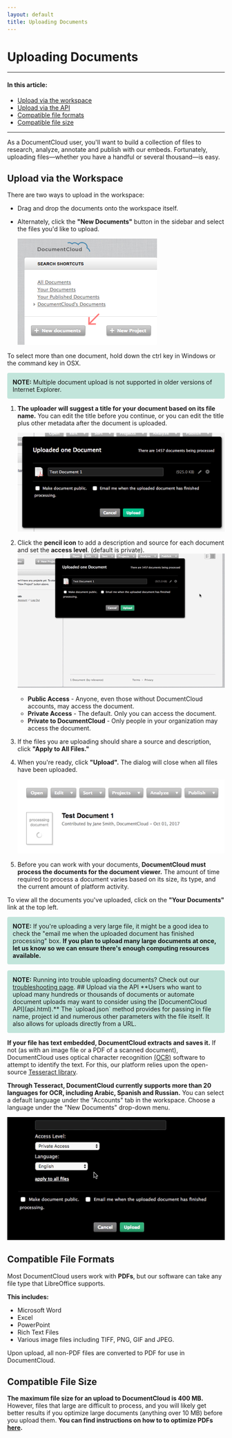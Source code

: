 ```yaml
---
layout: default
title: Uploading Documents
---
```


# Uploading Documents

***
#### In this article:

* [Upload via the workspace](#upload-via-the-workspace)
* [Upload via the API](#upload-via-the-api)
* [Compatible file formats](#compatible-file-formats)
* [Compatible file size](#compatible-file-size)

***

As a DocumentCloud user, you'll want to build a collection of files to research, analyze, annotate and publish with our embeds. Fortunately, uploading files—whether you have a handful or several thousand—is easy.

## Upload via the Workspace
There are two ways to upload in the workspace:

* Drag and drop the documents onto the workspace itself. 

* Alternately, click the **"New Documents"** button in the sidebar and select the files you'd like to upload. 
    
    ![uploading 1](./images/uploading_documents/newdoc.png)

To select more than one document, hold down the ctrl key in Windows or the command key in OSX.

<p style="background:#c2e5db;padding:0.9em;border-radius:4px;"><b>NOTE:</b> Multiple document upload is not supported in older versions of Internet Explorer.</p>


1. **The uploader will suggest a title for your document based on its file name.** You can edit the title before you continue, or you can edit the title plus other metadata after the document is uploaded. 

    ![uploading 2](./images/uploading_documents/upload.png)

2. Click the **pencil icon** to add a description and source for each document and set the **access level**. (default is private).      
    ![uploading 3](./images/uploading_documents/uploading_documents.gif)
    * **Public Access** - Anyone, even those without DocumentCloud accounts, may access the document.
    * **Private Access** - The default. Only you can access the document.
    * **Private to DocumentCloud** - Only people in your organization may access the document. 

3. If the files you are uploading should share a source and description, click **"Apply to All Files."**
4. When you're ready, click **"Upload".** The dialog will close when all files have been uploaded.

    ![uploading 4](./images/uploading_documents/uploading_documents2.gif)
5. Before you can work with your documents, **DocumentCloud must process the documents for the document viewer.** The amount of time required to process a document varies based on its size, its type, and the current amount of platform activity.

To view all the documents you've uploaded, click on the **"Your Documents"** link at the top left.

<p style="background:#c2e5db;padding:0.9em;border-radius:4px;"><b>NOTE:</b> If you're uploading a very large file, it might be a good idea to check the "email me when the uploaded document has finished processing" box. <b>If you plan to upload many large documents at once, let us know so we can ensure there's enough computing resources available.</b></p>

<p style="background:#c2e5db;padding:0.9em;border-radius:4px;"><b>NOTE:</b> Running into trouble uploading documents? Check out our <a href="troubleshooting.html">troubleshooting page</a>.
## Upload via the API
**Users who want to upload many hundreds or thousands of documents or automate document uploads may want to consider using the [DocumentCloud API](api.html).** The `upload.json` method provides for passing in file name, project id and numerous other parameters with the file itself. It also allows for uploads directly from a URL.

**If your file has text embedded, DocumentCloud extracts and saves it.** If not (as with an image file or a PDF of a scanned document), DocumentCloud uses optical character recognition [(OCR)](https://en.wikipedia.org/wiki/Optical_character_recognition) software to attempt to identify the text. For this, our platform relies upon the open-source [Tesseract library](https://github.com/tesseract-ocr/tesseract).

**Through Tesseract, DocumentCloud currently supports more than 20 languages for OCR, including Arabic, Spanish and Russian.** You can select a default language under the "Accounts" tab in the workspace. Choose a language under the "New Documents" drop-down menu.

![Documentcloud languages](./images/uploading_documents/uploading_documents3.gif)

## Compatible File Formats
Most DocumentCloud users work with **PDFs**, but our software can take any file type that LibreOffice supports.

**This includes:**
* Microsoft Word
* Excel
* PowerPoint
* Rich Text Files
* Various image files including TIFF, PNG, GIF and JPEG.

Upon upload, all non-PDF files are converted to PDF for use in DocumentCloud.
## Compatible File Size
**The maximum file size for an upload to DocumentCloud is 400 MB.** However, files that large are difficult to process, and you will likely get better results if you optimize large documents (anything over 10 MB) before you upload them. **You can find instructions on how to to optimize PDFs [here](troubleshooting.html#optimizing-pdfs).**
